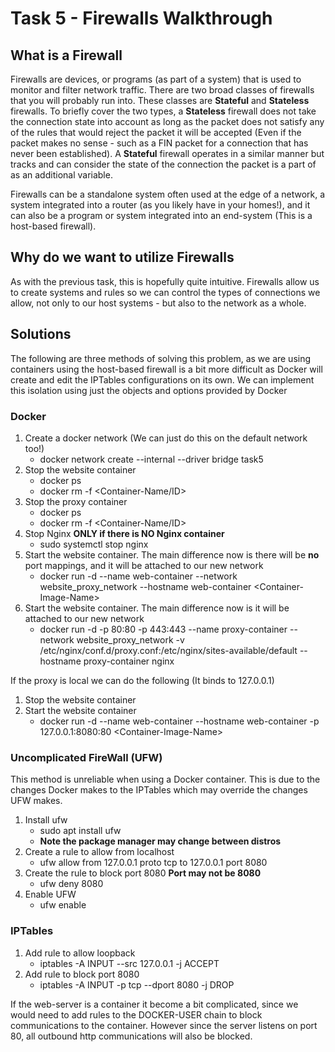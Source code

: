 # Task 5 - Firewalls Walkthrough 

## What is a Firewall
Firewalls are devices, or programs (as part of a system) that is used to monitor and filter network traffic. There are two broad classes of firewalls that you will probably run into. These classes are **Stateful** and **Stateless** firewalls. To briefly cover the two types, a **Stateless** firewall does not take the connection state into account as long as the packet does not satisfy any of the rules that would reject the packet it will be accepted (Even if the packet makes no sense - such as a FIN packet for a connection that has never been established). A **Stateful** firewall operates in a similar manner but tracks and can consider the state of the connection the packet is a part of as an additional variable. 

Firewalls can be a standalone system often used at the edge of a network, a system integrated into a router (as you likely have in your homes!), and it can also be a program or system integrated into an end-system (This is a host-based firewall).
## Why do we want to utilize Firewalls 
As with the previous task, this is hopefully quite intuitive. Firewalls allow us to create systems and rules so we can control the types of connections we allow, not only to our host systems - but also to the network as a whole. 

## Solutions 
The following are three methods of solving this problem, as we are using containers using the host-based firewall is a bit more difficult as Docker will create and edit the IPTables configurations on its own. We can implement this isolation using just the objects and options provided by Docker

### Docker
1. Create a docker network (We can just do this on the default network too!)
    *  docker network create --internal --driver bridge task5
1. Stop the website container
    * docker ps 
    * docker rm -f \<Container-Name/ID\>
1. Stop the proxy container
    * docker ps 
    * docker rm -f \<Container-Name/ID\>
1. Stop Nginx **ONLY if there is NO Nginx container**
    * sudo systemctl stop nginx
2. Start the website container. The main difference now is there will be **no** port mappings, and it will be attached to our new network 
    *  docker run -d --name web-container --network website_proxy_network --hostname web-container \<Container-Image-Name\>
3. Start the website container. The main difference now is it will be attached to our new network
    *  docker run -d -p 80:80 -p 443:443 --name proxy-container --network website_proxy_network -v /etc/nginx/conf.d/proxy.conf:/etc/nginx/sites-available/default --hostname proxy-container nginx

If the proxy is local we can do the following (It binds to 127.0.0.1)
1.  Stop the website container
1.  Start the website container 
    * docker run -d --name web-container --hostname web-container -p 127.0.0.1:8080:80 \<Container-Image-Name\>

### Uncomplicated FireWall (UFW)
This method is unreliable when using a Docker container. This is due to the changes Docker makes to the IPTables which may override the changes UFW makes.
1. Install ufw
    * sudo apt install ufw
    * **Note the package manager may change between distros**
2. Create a rule to allow from localhost
    * ufw allow from 127.0.0.1 proto tcp to 127.0.0.1 port 8080
3. Create the rule to block port 8080 **Port may not be 8080**
    * ufw deny 8080
4. Enable UFW
    * ufw enable

### IPTables  
1. Add rule to allow loopback
    * iptables -A INPUT --src 127.0.0.1 -j ACCEPT
1. Add rule to block port 8080
    * iptables -A INPUT -p tcp --dport 8080 -j DROP

If the web-server is a container it become a bit complicated, since we would need to add rules to the DOCKER-USER chain to block communications to the container. However since the server listens on port 80, all outbound http communications will also be blocked. 